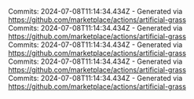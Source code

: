 Commits: 2024-07-08T11:14:34.434Z - Generated via https://github.com/marketplace/actions/artificial-grass
<br>
Commits: 2024-07-08T11:14:34.434Z - Generated via https://github.com/marketplace/actions/artificial-grass
<br>
Commits: 2024-07-08T11:14:34.434Z - Generated via https://github.com/marketplace/actions/artificial-grass
<br>
Commits: 2024-07-08T11:14:34.434Z - Generated via https://github.com/marketplace/actions/artificial-grass
<br>
Commits: 2024-07-08T11:14:34.434Z - Generated via https://github.com/marketplace/actions/artificial-grass
<br>

